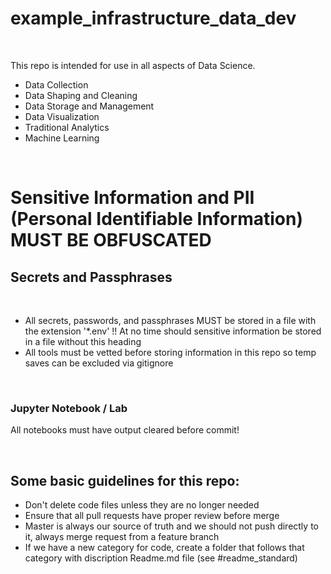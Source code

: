 # example_infrastructure_data_dev

<br>

This repo is intended for use in all aspects of Data Science.

* Data Collection
* Data Shaping and Cleaning
* Data Storage and Management
* Data Visualization
* Traditional Analytics
* Machine Learning

<br>

# Sensitive Information and PII (Personal Identifiable Information) MUST BE OBFUSCATED
## Secrets and Passphrases

<br>

* All secrets, passwords, and passphrases MUST be stored in a file with the extension '*.env' !!
 At no time should sensitive information be stored in a file without this heading
* All tools must be vetted before storing information in this repo so temp saves can be excluded via gitignore

<br>

### Jupyter Notebook / Lab
All notebooks must have output cleared before commit!


<br>

## Some basic guidelines for this repo:
 
* Don't delete code files unless they are no longer needed
* Ensure that all pull requests have proper review before merge
* Master is always our source of truth and we should not push directly to it, always merge request from a feature branch
* If we have a new category for code, create a folder that follows that category with discription Readme.md file (see #readme_standard)

